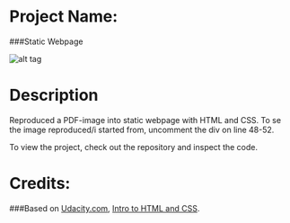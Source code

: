 Project Name:
===============================
###Static Webpage

![alt tag](http://s27.postimg.org/8xtfnwvkj/Screen_Shot_2016_02_15_at_10_55_57.png)

Description
===============================

Reproduced a PDF-image into static webpage with HTML and CSS.
To se the image reproduced/i started from, uncomment the div on line 48-52.

To view the project, check out the repository and inspect the code.


Credits:
===============================
###Based on [Udacity.com](https://www.udacity.com/course/front-end-web-developer-nanodegree--nd001), [Intro to HTML and CSS](https://www.udacity.com/courses/ud304).
